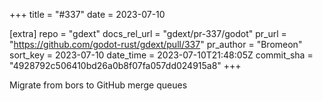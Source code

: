 +++
title = "#337"
date = 2023-07-10

[extra]
repo = "gdext"
docs_rel_url = "gdext/pr-337/godot"
pr_url = "https://github.com/godot-rust/gdext/pull/337"
pr_author = "Bromeon"
sort_key = 2023-07-10
date_time = 2023-07-10T21:48:05Z
commit_sha = "4928792c506410bd26a0b8f07fa057dd024915a8"
+++

Migrate from bors to GitHub merge queues
